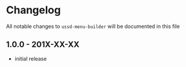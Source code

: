 # Changelog

All notable changes to `ussd-menu-builder` will be documented in this file

## 1.0.0 - 201X-XX-XX

- initial release
